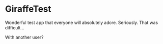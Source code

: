 # GiraffeTest
Wonderful test app that everyone will absolutely adore.
Seriously. That was difficult...

With another user?